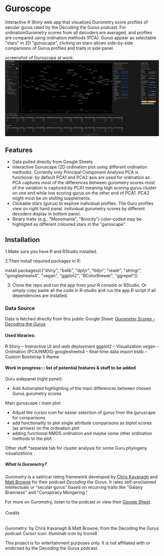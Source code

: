 # Guroscope
Interactive R Shiny web app that visualizes Gurometry score profiles of secular gurus rated by the Decoding the Gurus podcast. For ordinationGurometry scores from all decoders are averaged, and profiles are compared using ordination methods (PCA). Gurus appear as selectable "stars" in 2D "guruscape", clicking on  stars allows side-by-side comparisons of Gurus profiles and traits in side panel.

screenshot of Guroscope at work:
![Screenshot of Guroscope](SCREENSHOT.png)

## Features
- Data pulled directly from Google Sheets
- Interactive Guruscape  (2D ordination plot using different ordination methods). Currently only Principal Component Analysis PCA is functional. by default PCA1 and PCA2 axis are used for ordination as PCA captures most of the differences between gurometry scores most of the variation is captured by PCA1 meaning high scoring gurus cluster on one end while low scoring gurus on the other end of PCA1. PCA2 might most be on shilling supplements.
- Clickable stars (gurus) to explore individual profiles. The Guru profiles view on right hand panel. individual gurometry scores by different decoders display in bottom panel.
- Binary traits (e.g., "Monomania", "Broicity") color-coded may be highligted as different coloured stars in the "guroscape". 

## Installation

1.Make sure you have R and RStudio installed. 

2.Then install required packages in R:

install.packages(c("shiny", "bslib", "dplyr", "tidyr", "readr", "stringr",
                   "googlesheets4", "vegan", "ggplot2", "RColorBrewer", "ggrepel"))
                
3. Clone the repo and run the app from your R console or RStudio. Or simply copy paste all the code in R-studio and run the app.R script if all dependencies are installed.

### Data Source
Data is fetched directly from this public Google Sheet:
[Gurometer Scores - Decoding the Gurus](https://docs.google.com/spreadsheets/d/1Oe-af4_OmzLJavktcSKGfP0wmxCX0ppP8n_Tvi9l_yc/edit?gid=0#gid=0) 

#### Used libraries:
R Shiny – Interactive UI and web deployment
ggplot2 – Visualization
vegan – Ordination (PCA/NMDS)
googlesheets4 – Real-time data import
bslib – Custom Bootstrap 5 theme


#### Work in progress::: list of potential features & stuff to be added

Guru sidepanel (right panel): 
* Add Automated highlighting  of the main differences between chosen Gurus gurumetry scores 

Main guruscape / main plot:
* Adjust the cursor icon for easier selection of gurus from the guruscape for comparisons
* add functionality to plot single attribute comparisons as biplot scores (as arrows) on the ordination plot 
* adding functional NMDS ordination and maybe some other ordination methods to the plot

Other stuff
*separate tab for cluster analysis for some Guru phylogeny visualizations

##### What Is Gurometry?

*Gurometry* is a satirical rating framework developed by [Chris Kavanagh](https://twitter.com/C_Kavanagh) and [Matt Browne](https://twitter.com/ArthurCDent) for their podcast *Decoding the Gurus*. It rates self-proclaimed intellectuals or “secular gurus” based on recurring traits like "Galaxy Brainness" and "Conspiracy Mongering."

For more on Gurometry, listen to the podcast or view their [Google Sheet](https://docs.google.com/spreadsheets/d/1Oe-af4_OmzLJavktcSKGfP0wmxCX0ppP8n_Tvi9l_yc).

###### Credits
Gurometry: by Chris Kavanagh & Matt Browne, from the Decoding the Gurus podcast
Cursor icon: Illuminati icon by Icons8

This project is for entertainment purposes only. It is not affiliated with or endorsed by the Decoding the Gurus podcast.

